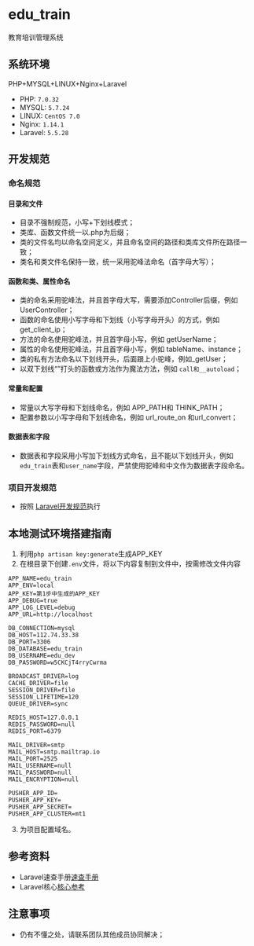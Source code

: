 # edu_train
教育培训管理系统

## 系统环境
PHP+MYSQL+LINUX+Nginx+Laravel
- PHP: `7.0.32`
- MYSQL: `5.7.24`
- LINUX: `CentOS 7.0`
- Nginx: `1.14.1`
- Laravel: `5.5.28`
## 开发规范

### 命名规范

#### 目录和文件
- 目录不强制规范，小写+下划线模式；
- 类库、函数文件统一以.php为后缀；
- 类的文件名均以命名空间定义，并且命名空间的路径和类库文件所在路径一致；
- 类名和类文件名保持一致，统一采用驼峰法命名（首字母大写）；

#### 函数和类、属性命名
- 类的命名采用驼峰法，并且首字母大写，需要添加Controller后缀，例如UserController；
- 函数的命名使用小写字母和下划线（小写字母开头）的方式，例如 get_client_ip；
- 方法的命名使用驼峰法，并且首字母小写，例如 getUserName；
- 属性的命名使用驼峰法，并且首字母小写，例如 tableName、instance；
- 类的私有方法命名以下划线开头，后面跟上小驼峰，例如_getUser；
- 以双下划线“”打头的函数或方法作为魔法方法，例如 `call和__autoload`；

#### 常量和配置
- 常量以大写字母和下划线命名，例如 APP_PATH和 THINK_PATH；
- 配置参数以小写字母和下划线命名，例如 url_route_on 和url_convert；

#### 数据表和字段
- 数据表和字段采用小写加下划线方式命名，且不能以下划线开头，例如`edu_train`表和`user_name`字段，严禁使用驼峰和中文作为数据表字段命名。

### 项目开发规范
- 按照 [Laravel开发规范](https://learnku.com/docs/laravel-specification/5.5)执行

## 本地测试环境搭建指南

1. 利用`php artisan key:generate`生成APP_KEY
2. 在根目录下创建`.env`文件，将以下内容复制到文件中，按需修改文件内容
```env
APP_NAME=edu_train
APP_ENV=local
APP_KEY=第1步中生成的APP_KEY
APP_DEBUG=true
APP_LOG_LEVEL=debug
APP_URL=http://localhost

DB_CONNECTION=mysql
DB_HOST=112.74.33.38
DB_PORT=3306
DB_DATABASE=edu_train
DB_USERNAME=edu_dev
DB_PASSWORD=w5CKCjT4rryCwrma

BROADCAST_DRIVER=log
CACHE_DRIVER=file
SESSION_DRIVER=file
SESSION_LIFETIME=120
QUEUE_DRIVER=sync

REDIS_HOST=127.0.0.1
REDIS_PASSWORD=null
REDIS_PORT=6379

MAIL_DRIVER=smtp
MAIL_HOST=smtp.mailtrap.io
MAIL_PORT=2525
MAIL_USERNAME=null
MAIL_PASSWORD=null
MAIL_ENCRYPTION=null

PUSHER_APP_ID=
PUSHER_APP_KEY=
PUSHER_APP_SECRET=
PUSHER_APP_CLUSTER=mt1
```

3. 为项目配置域名。

## 参考资料
- Laravel速查手册[速查手册](https://learnku.com/docs/laravel-cheatsheet/5.8) 
- Laravel核心[核心参考](https://learnku.com/docs/laravel-core-concept/5.5)

## 注意事项
- 仍有不懂之处，请联系团队其他成员协同解决；